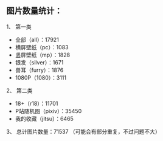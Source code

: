 ## 图片数量统计：
1、 第一类

* 全部（all）：17921
* 横屏壁纸（pc）：1083
* 竖屏壁纸（mp）：1828
* 银发（silver）：1671
* 兽耳（furry）：1876
* 1080P（1080）：3111

2、 第二类

* 18+（r18）：11701
* P站随机图（pixiv）：35450
* 我的收藏（jitsu）：6465

3、 总计图片数量：71537
（可能会有部分重复，不过问题不大）
